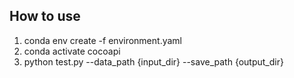 ## How to use

1. conda env create -f environment.yaml
2. conda activate cocoapi
3. python test.py --data_path {input_dir} --save_path {output_dir}